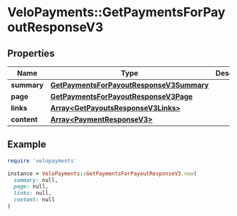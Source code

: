 # VeloPayments::GetPaymentsForPayoutResponseV3

## Properties

| Name | Type | Description | Notes |
| ---- | ---- | ----------- | ----- |
| **summary** | [**GetPaymentsForPayoutResponseV3Summary**](GetPaymentsForPayoutResponseV3Summary.md) |  | [optional] |
| **page** | [**GetPaymentsForPayoutResponseV3Page**](GetPaymentsForPayoutResponseV3Page.md) |  | [optional] |
| **links** | [**Array&lt;GetPayoutsResponseV3Links&gt;**](GetPayoutsResponseV3Links.md) |  | [optional] |
| **content** | [**Array&lt;PaymentResponseV3&gt;**](PaymentResponseV3.md) |  | [optional] |

## Example

```ruby
require 'velopayments'

instance = VeloPayments::GetPaymentsForPayoutResponseV3.new(
  summary: null,
  page: null,
  links: null,
  content: null
)
```

